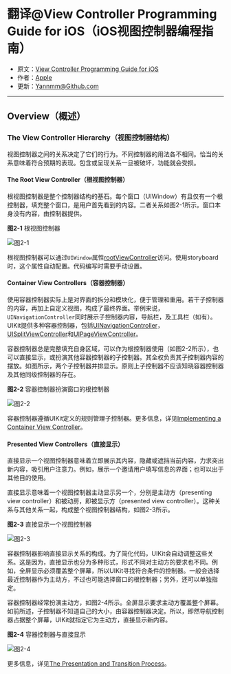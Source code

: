 # 翻译@View Controller Programming Guide for iOS（iOS视图控制器编程指南）

- 原文：[View Controller Programming Guide for iOS](https://developer.apple.com/library/content/featuredarticles/ViewControllerPGforiPhoneOS/index.html#//apple_ref/doc/uid/TP40007457-CH2-SW1)
- 作者：[Apple](https://developer.apple.com/library/content/navigation/)
- 更新：[Yannmm@Github.com](https://github.com/Yannmm/Auto-Layout-Guide-Chinese-Translation)

---

## Overview（概述）

### The View Controller Hierarchy（视图控制器结构）

视图控制器之间的关系决定了它们的行为。不同控制器的用法各不相同。恰当的关系意味着符合预期的表现。包含或呈现关系一旦被破坏，功能就会受损。

#### The Root View Controller（根视图控制器）

根视图控制器是整个控制器结构的基石。每个窗口（UIWindow）有且仅有一个根控制器，填充整个窗口，是用户首先看到的内容。二者关系如图2-1所示。窗口本身没有内容，由控制器提供。

**图2-1** 根视图控制器

![图2-1](http://ohqrsnfvu.bkt.clouddn.com/View-Controller-Programming-Guide-for-iOS/%E5%9B%BE2-1.png)

根视图控制器可以通过`UIWindow`属性[rootViewController](https://developer.apple.com/documentation/uikit/uiwindow/1621581-rootviewcontroller)访问。使用storyboard时，这个属性自动配置。代码编写时需要手动设置。

#### Container View Controllers（容器控制器）

使用容器控制器实际上是对界面的拆分和模块化，便于管理和重用。若干子控制器的内容，再加上自定义视图，构成了最终界面。举例来说，`UINavigationController`同时展示子控制器内容，导航栏，及工具栏（如有）。UIKit提供多种容器控制器，包括[UINavigationController](https://developer.apple.com/documentation/uikit/uinavigationcontroller)，[UISplitViewController](https://developer.apple.com/documentation/uikit/uisplitviewcontroller)和[UIPageViewController](https://developer.apple.com/documentation/uikit/uipageviewcontroller)。

容器控制器总是完整填充自身区域，可以作为根控制器使用（如图2-2所示），也可以直接显示，或扮演其他容器控制器的子控制器。其全权负责其子控制器内容的摆放。如图所示，两个子控制器并排显示。原则上子控制器不应该知晓容器控制器及其他同级控制器的存在。

**图2-2** 容器控制器扮演窗口的根控制器

![图2-2](http://ohqrsnfvu.bkt.clouddn.com/View-Controller-Programming-Guide-for-iOS/%E5%9B%BE2-2.png)


容器控制器遵循UIKit定义的规则管理子控制器。更多信息，详见[Implementing a Container View Controller](https://developer.apple.com/library/content/featuredarticles/ViewControllerPGforiPhoneOS/ImplementingaContainerViewController.html#//apple_ref/doc/uid/TP40007457-CH11-SW1)。


#### Presented View Controllers（直接显示）

直接显示一个视图控制器意味着立即展示其内容，隐藏或遮挡当前内容，力求突出新内容，吸引用户注意力。例如，展示一个邀请用户填写信息的界面；也可以出于其他目的使用。

直接显示意味着一个视图控制器主动显示另一个，分别是主动方（presenting view controller）和被动房，即被显示方（presented view controller）。这种关系与其他关系一起，构成整个视图控制器结构，如图2-3所示。

**图2-3** 直接显示一个视图控制器

![图2-3](http://ohqrsnfvu.bkt.clouddn.com/View-Controller-Programming-Guide-for-iOS/%E5%9B%BE2-3.png)

容器控制器影响直接显示关系的构成。为了简化代码，UIKit会自动调整这些关系。这是因为，直接显示也分为多种形式，形式不同对主动方的要求也不同。例如，全屏显示必须覆盖整个屏幕，所以UIKit寻找符合条件的控制器。一般会选择最近控制器作为主动方，不过也可能选择窗口的根控制器；另外，还可以单独指定。

容器控制器经常扮演主动方，如图2-4所示。全屏显示要求主动方覆盖整个屏幕。如前所述，子控制器不知道自己的大小，由容器控制器决定。所以，即然导航控制器占据整个屏幕，UIKit就指定它为主动方，直接显示新内容。

**图2-4** 容器控制器与直接显示

![图2-4](http://ohqrsnfvu.bkt.clouddn.com/View-Controller-Programming-Guide-for-iOS/%E5%9B%BE2-4.png)

更多信息，详见[The Presentation and Transition Process](https://developer.apple.com/library/content/featuredarticles/ViewControllerPGforiPhoneOS/PresentingaViewController.html#//apple_ref/doc/uid/TP40007457-CH14-SW7)。
